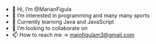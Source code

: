 - 👋 Hi, I’m @MarianFigula
- 👀 I’m interested in programming and many many sports
- 🌱 Currently learning Java and JavaScript
- 💞️ I’m looking to collaborate on
- 📫 How to reach me -> majofigulam3@gmail.com

<!---
MarianFigula/MarianFigula is a ✨ special ✨ repository because its `README.md` (this file) appears on your GitHub profile.
You can click the Preview link to take a look at your changes.
--->
